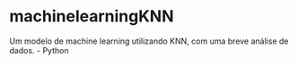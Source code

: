 # machinelearningKNN
Um modelo de machine learning utilizando KNN, com uma breve análise de dados. - Python

